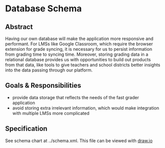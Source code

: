 # Database Schema

## Abstract

Having our own database will make the application more responsive and
performant. For LMSs like Google Classroom, which require the browser extension
for grade syncing, it is necessary for us to persist information from grading
time to syncing time. Moreover, storing grading data in a relational database
provides us with opportunities to build out products from that data, like tools
to give teachers and school districts better insights into the data passing
through our platform.

## Goals & Responsibilities

- provide data storage that reflects the needs of the fast grader application
- avoid storing extra irrelevant information, which would make integration with
  multiple LMSs more complicated

## Specification

See schema chart at ../schema.xml. This file can be viewed with
[draw.io](https://draw.io)
